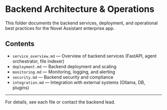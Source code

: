 # Backend Architecture & Operations

This folder documents the backend services, deployment, and operational best practices for the Novel Assistant enterprise app.

## Contents

- `service_overview.md` — Overview of backend services (FastAPI, agent orchestrator, file indexer)
- `deployment.md` — Backend deployment and scaling
- `monitoring.md` — Monitoring, logging, and alerting
- `security.md` — Backend security and compliance
- `integration.md` — Integration with external systems (Ollama, DB, plugins)

---

For details, see each file or contact the backend lead.
